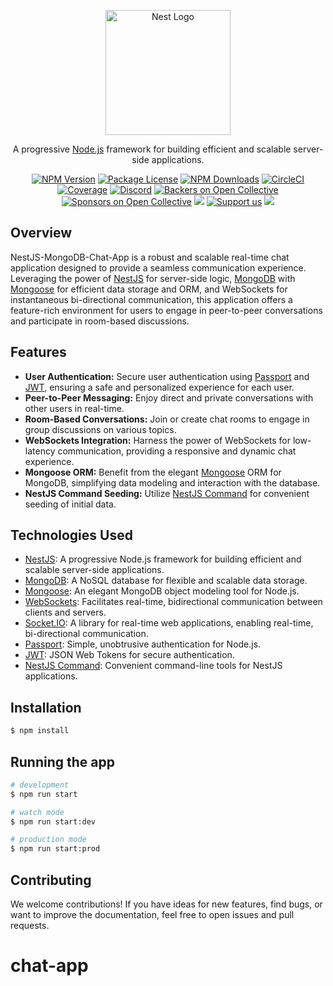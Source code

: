 <p align="center">
  <a href="http://nestjs.com/" target="blank"><img src="https://nestjs.com/img/logo-small.svg" width="200" alt="Nest Logo" /></a>
</p>

[circleci-image]: https://img.shields.io/circleci/build/github/nestjs/nest/master?token=abc123def456
[circleci-url]: https://circleci.com/gh/nestjs/nest

  <p align="center">A progressive <a href="http://nodejs.org" target="_blank">Node.js</a> framework for building efficient and scalable server-side applications.</p>
    <p align="center">
<a href="https://www.npmjs.com/~nestjscore" target="_blank"><img src="https://img.shields.io/npm/v/@nestjs/core.svg" alt="NPM Version" /></a>
<a href="https://www.npmjs.com/~nestjscore" target="_blank"><img src="https://img.shields.io/npm/l/@nestjs/core.svg" alt="Package License" /></a>
<a href="https://www.npmjs.com/~nestjscore" target="_blank"><img src="https://img.shields.io/npm/dm/@nestjs/common.svg" alt="NPM Downloads" /></a>
<a href="https://circleci.com/gh/nestjs/nest" target="_blank"><img src="https://img.shields.io/circleci/build/github/nestjs/nest/master" alt="CircleCI" /></a>
<a href="https://coveralls.io/github/nestjs/nest?branch=master" target="_blank"><img src="https://coveralls.io/repos/github/nestjs/nest/badge.svg?branch=master#9" alt="Coverage" /></a>
<a href="https://discord.gg/G7Qnnhy" target="_blank"><img src="https://img.shields.io/badge/discord-online-brightgreen.svg" alt="Discord"/></a>
<a href="https://opencollective.com/nest#backer" target="_blank"><img src="https://opencollective.com/nest/backers/badge.svg" alt="Backers on Open Collective" /></a>
<a href="https://opencollective.com/nest#sponsor" target="_blank"><img src="https://opencollective.com/nest/sponsors/badge.svg" alt="Sponsors on Open Collective" /></a>
  <a href="https://paypal.me/kamilmysliwiec" target="_blank"><img src="https://img.shields.io/badge/Donate-PayPal-ff3f59.svg"/></a>
    <a href="https://opencollective.com/nest#sponsor"  target="_blank"><img src="https://img.shields.io/badge/Support%20us-Open%20Collective-41B883.svg" alt="Support us"></a>
  <a href="https://twitter.com/nestframework" target="_blank"><img src="https://img.shields.io/twitter/follow/nestframework.svg?style=social&label=Follow"></a>
</p>
  <!--[![Backers on Open Collective](https://opencollective.com/nest/backers/badge.svg)](https://opencollective.com/nest#backer)
  [![Sponsors on Open Collective](https://opencollective.com/nest/sponsors/badge.svg)](https://opencollective.com/nest#sponsor)-->

## Overview

NestJS-MongoDB-Chat-App is a robust and scalable real-time chat application designed to provide a seamless communication experience. Leveraging the power of [NestJS](https://nestjs.com/) for server-side logic, [MongoDB](https://www.mongodb.com/) with [Mongoose](https://mongoosejs.com/) for efficient data storage and ORM, and WebSockets for instantaneous bi-directional communication, this application offers a feature-rich environment for users to engage in peer-to-peer conversations and participate in room-based discussions.

## Features

- **User Authentication:** Secure user authentication using [Passport](http://www.passportjs.org/) and [JWT](https://jwt.io/), ensuring a safe and personalized experience for each user.
- **Peer-to-Peer Messaging:** Enjoy direct and private conversations with other users in real-time.
- **Room-Based Conversations:** Join or create chat rooms to engage in group discussions on various topics.
- **WebSockets Integration:** Harness the power of WebSockets for low-latency communication, providing a responsive and dynamic chat experience.
- **Mongoose ORM:** Benefit from the elegant [Mongoose](https://mongoosejs.com/) ORM for MongoDB, simplifying data modeling and interaction with the database.
- **NestJS Command Seeding:** Utilize [NestJS Command](https://docs.nestjs.com/cli/commands) for convenient seeding of initial data.

## Technologies Used

- [NestJS](https://nestjs.com/): A progressive Node.js framework for building efficient and scalable server-side applications.
- [MongoDB](https://www.mongodb.com/): A NoSQL database for flexible and scalable data storage.
- [Mongoose](https://mongoosejs.com/): An elegant MongoDB object modeling tool for Node.js.
- [WebSockets](https://developer.mozilla.org/en-US/docs/Web/API/WebSockets_API): Facilitates real-time, bidirectional communication between clients and servers.
- [Socket.IO](https://socket.io/): A library for real-time web applications, enabling real-time, bi-directional communication.
- [Passport](http://www.passportjs.org/): Simple, unobtrusive authentication for Node.js.
- [JWT](https://jwt.io/): JSON Web Tokens for secure authentication.
- [NestJS Command](https://docs.nestjs.com/cli/commands): Convenient command-line tools for NestJS applications.

## Installation

```bash
$ npm install
```

## Running the app

```bash
# development
$ npm run start

# watch mode
$ npm run start:dev

# production mode
$ npm run start:prod
```

## Contributing

We welcome contributions! If you have ideas for new features, find bugs, or want to improve the documentation, feel free to open issues and pull requests.
# chat-app
